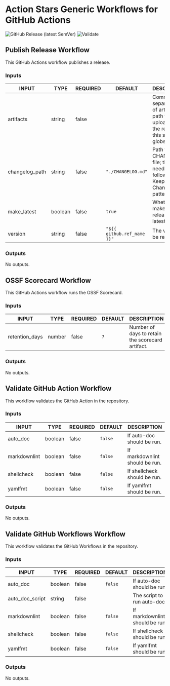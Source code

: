 # Action Stars Generic Workflows for GitHub Actions

![GitHub Release (latest SemVer)](https://img.shields.io/github/v/release/action-stars/generic-workflows?sort=semver)
![Validate](https://github.com/action-stars/generic-workflows/actions/workflows/_validate.yaml/badge.svg?branch=main)

## Publish Release Workflow

This GitHub Actions workflow publishes a release.

<!-- MERGE:START:release - Do not remove or modify this section -->
### Inputs

<!-- AUTO-DOC-INPUT:START - Do not remove or modify this section -->

|     INPUT      |  TYPE   | REQUIRED |          DEFAULT           |                                        DESCRIPTION                                        |
|----------------|---------|----------|----------------------------|-------------------------------------------------------------------------------------------|
|   artifacts    | string  |  false   |                            | Comma separated list of artifact path to be uploaded to the release; this supports globs. |
| changelog_path | string  |  false   |     `"./CHANGELOG.md"`     |      Path to the CHANGELOG file; this needs to follow the Keep a Changelog pattern.       |
|  make_latest   | boolean |  false   |           `true`           |                      Whether to make the release the latest release.                      |
|    version     | string  |  false   | `"${{ github.ref_name }}"` |                                The version to be released.                                |

<!-- AUTO-DOC-INPUT:END -->
### Outputs

<!-- AUTO-DOC-OUTPUT:START - Do not remove or modify this section -->
No outputs.
<!-- AUTO-DOC-OUTPUT:END -->
<!-- MERGE:END:release - Do not remove or modify this section -->

## OSSF Scorecard Workflow

This GitHub Actions workflow runs the OSSF Scorecard.

<!-- MERGE:START:scorecard - Do not remove or modify this section -->
### Inputs

<!-- AUTO-DOC-INPUT:START - Do not remove or modify this section -->

|     INPUT      |  TYPE  | REQUIRED | DEFAULT |                   DESCRIPTION                    |
|----------------|--------|----------|---------|--------------------------------------------------|
| retention_days | number |  false   |   `7`   | Number of days to retain the scorecard artifact. |

<!-- AUTO-DOC-INPUT:END -->
### Outputs

<!-- AUTO-DOC-OUTPUT:START - Do not remove or modify this section -->
No outputs.
<!-- AUTO-DOC-OUTPUT:END -->
<!-- MERGE:END:scorecard - Do not remove or modify this section -->

## Validate GitHub Action Workflow

This workflow validates the GitHub Action in the repository.

<!-- MERGE:START:validate-gh-action - Do not remove or modify this section -->
### Inputs

<!-- AUTO-DOC-INPUT:START - Do not remove or modify this section -->

|    INPUT     |  TYPE   | REQUIRED | DEFAULT |          DESCRIPTION           |
|--------------|---------|----------|---------|--------------------------------|
|   auto_doc   | boolean |  false   | `false` |   If auto-doc should be run.   |
| markdownlint | boolean |  false   | `false` | If markdownlint should be run. |
|  shellcheck  | boolean |  false   | `false` |  If shellcheck should be run.  |
|   yamlfmt    | boolean |  false   | `false` |   If yamlfmt should be run.    |

<!-- AUTO-DOC-INPUT:END -->
### Outputs

<!-- AUTO-DOC-OUTPUT:START - Do not remove or modify this section -->
No outputs.
<!-- AUTO-DOC-OUTPUT:END -->
<!-- MERGE:END:validate-gh-action - Do not remove or modify this section -->

## Validate GitHub Workflows Workflow

This workflow validates the GitHub Workflows in the repository.

<!-- MERGE:START:validate-gh-workflows - Do not remove or modify this section -->
### Inputs

<!-- AUTO-DOC-INPUT:START - Do not remove or modify this section -->

|      INPUT      |  TYPE   | REQUIRED | DEFAULT |          DESCRIPTION           |
|-----------------|---------|----------|---------|--------------------------------|
|    auto_doc     | boolean |  false   | `false` |   If auto-doc should be run.   |
| auto_doc_script | string  |  false   |         |  The script to run auto-doc.   |
|  markdownlint   | boolean |  false   | `false` | If markdownlint should be run. |
|   shellcheck    | boolean |  false   | `false` |  If shellcheck should be run.  |
|     yamlfmt     | boolean |  false   | `false` |   If yamlfmt should be run.    |

<!-- AUTO-DOC-INPUT:END -->
### Outputs

<!-- AUTO-DOC-OUTPUT:START - Do not remove or modify this section -->
No outputs.
<!-- AUTO-DOC-OUTPUT:END -->
<!-- MERGE:END:validate-gh-workflows - Do not remove or modify this section -->
